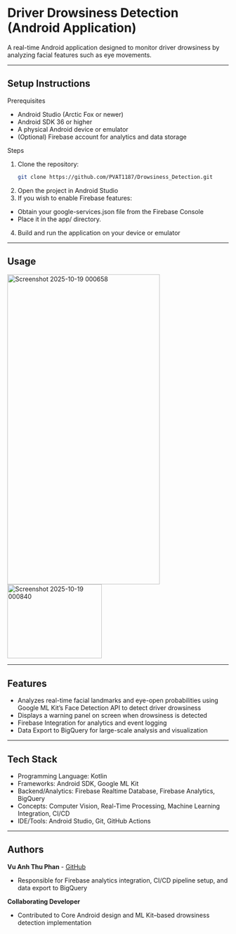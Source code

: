 # Driver Drowsiness Detection (Android Application)

A real-time Android application designed to monitor driver drowsiness by analyzing facial features such as eye movements. 

---

## Setup Instructions
Prerequisites
- Android Studio (Arctic Fox or newer)
- Android SDK 36 or higher
- A physical Android device or emulator
- (Optional) Firebase account for analytics and data storage

Steps
1. Clone the repository:
   ```bash
   git clone https://github.com/PVAT1187/Drowsiness_Detection.git
2. Open the project in Android Studio
3. If you wish to enable Firebase features:
- Obtain your google-services.json file from the Firebase Console
- Place it in the app/ directory.
4. Build and run the application on your device or emulator

---

## Usage
<img width="347" height="704" alt="Screenshot 2025-10-19 000658" src="https://github.com/user-attachments/assets/d842d404-9cb5-4a50-95e5-8728f3ac91d4" />
<img width="215" height="168" alt="Screenshot 2025-10-19 000840" src="https://github.com/user-attachments/assets/8cdb512a-8b50-463c-8dc8-54d588625266" />

---

## Features
- Analyzes real-time facial landmarks and eye-open probabilities using Google ML Kit’s Face Detection API to detect driver drowsiness
- Displays a warning panel on screen when drowsiness is detected
- Firebase Integration for analytics and event logging
- Data Export to BigQuery for large-scale analysis and visualization

---

## Tech Stack
- Programming Language: Kotlin
- Frameworks: Android SDK, Google ML Kit
- Backend/Analytics: Firebase Realtime Database, Firebase Analytics, BigQuery
- Concepts: Computer Vision, Real-Time Processing, Machine Learning Integration, CI/CD
- IDE/Tools: Android Studio, Git, GitHub Actions

---

## Authors
**Vu Anh Thu Phan** - [GitHub](https://github.com/PVAT1187)
- Responsible for Firebase analytics integration, CI/CD pipeline setup, and data export to BigQuery 

**Collaborating Developer**  
- Contributed to Core Android design and ML Kit–based drowsiness detection implementation



